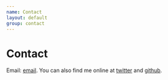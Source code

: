 ```yaml
---
name: Contact
layout: default
group: contact
---
```


<h1 class="page-header text-center"> Contact </h1>

Email: [email](mailto:conkline@hawaii.edu).
You can also find me online at [twitter](http://twitter.com/conkshell) and [github](http://github.com/conkline).
